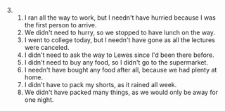 3.
    1. I ran all the way to work, but I needn't have hurried because I was the first person to arrive.
    2. We didn't need to hurry, so we stopped to have lunch on the way.
    3. I went to college today, but I needn't have gone as all the lectures were canceled.
    4. I didn't need to ask the way to Lewes since I'd been there before.
    5. I didn't need to buy any food, so I didn't go to the supermarket.
    6. I needn't have bought any food after all, because we had plenty at home.
    7. I didn't have to pack my shorts, as it rained all week.
    8. We didn't have packed many things, as we would only be away for one night.